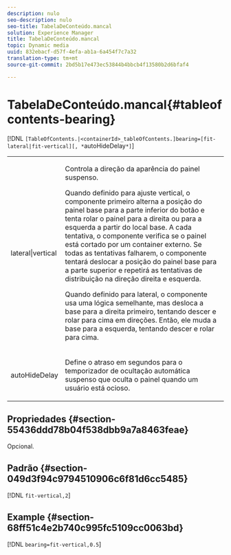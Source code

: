 ```yaml
---
description: nulo
seo-description: nulo
seo-title: TabelaDeConteúdo.mancal
solution: Experience Manager
title: TabelaDeConteúdo.mancal
topic: Dynamic media
uuid: 832ebacf-d57f-4efa-ab1a-6a454f7c7a32
translation-type: tm+mt
source-git-commit: 2bd5b17e473ec53844b4bbcb4f13580b2d6bfaf4

---
```



# TabelaDeConteúdo.mancal{#tableofcontents-bearing}

[!DNL `[TableOfContents.|<containerId>_tableOfContents.]bearing=[fit-lateral|fit-vertical][, *`autoHideDelay`*]`]

<table id="table_5151E6EA076C4AAD8D952A09E1F17C44"> 
 <tbody> 
  <tr> 
   <td> <p> <span class="codeph"> lateral|vertical</span> </p> </td> 
   <td> <p> Controla a direção da aparência do painel suspenso. </p> <p>Quando definido para <span class="codeph"> ajuste vertical</span>, o componente primeiro alterna a posição do painel base para a parte inferior do botão e tenta rolar o painel para a direita ou para a esquerda a partir do local base. A cada tentativa, o componente verifica se o painel está cortado por um container externo. Se todas as tentativas falharem, o componente tentará deslocar a posição do painel base para a parte superior e repetirá as tentativas de distribuição na direção direita e esquerda. </p> <p>Quando definido para <span class="codeph"> lateral</span>, o componente usa uma lógica semelhante, mas desloca a base para a direita primeiro, tentando descer e rolar para cima em direções. Então, ele muda a base para a esquerda, tentando descer e rolar para cima. </p> </td> 
  </tr> 
  <tr> 
   <td> <p> <span class="codeph"><span class="varname"> autoHideDelay</span></span> </p> </td> 
   <td> <p> Define o atraso em segundos para o temporizador de ocultação automática suspenso que oculta o painel quando um usuário está ocioso. </p> </td> 
  </tr> 
 </tbody> 
</table>

## Propriedades {#section-55436ddd78b04f538dbb9a7a8463feae}

Opcional.

## Padrão {#section-049d3f94c9794510906c6f81d6cc5485}

[!DNL `fit-vertical,2`]

## Example {#section-68ff51c4e2b740c995fc5109cc0063bd}

[!DNL `bearing=fit-vertical,0.5`]

